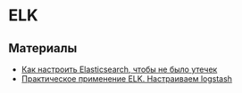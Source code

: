 # ELK

## Материалы

- [Как настроить Elasticsearch, чтобы не было утечек](https://habr.com/ru/company/dataline/blog/487210/)
- [Практическое применение ELK. Настраиваем logstash](https://habr.com/ru/post/451264/)

